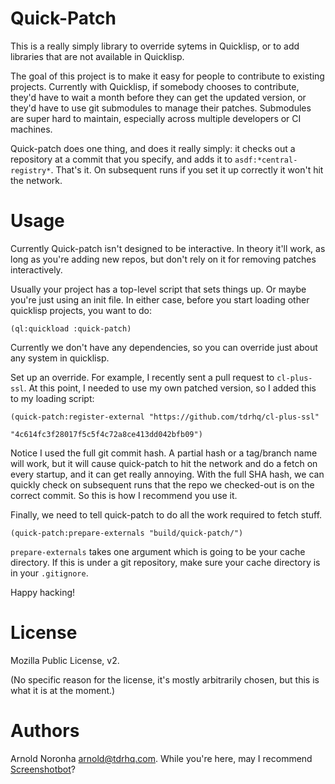 
# Quick-Patch

This is a really simply library to override sytems in Quicklisp, or to
add libraries that are not available in Quicklisp.

The goal of this project is to make it easy for people to contribute
to existing projects. Currently with Quicklisp, if somebody chooses to
contribute, they'd have to wait a month before they can get the
updated version, or they'd have to use git submodules to manage their
patches. Submodules are super hard to maintain, especially across
multiple developers or CI machines.

Quick-patch does one thing, and does it really simply: it checks out a
repository at a commit that you specify, and adds it to
`asdf:*central-registry*`. That's it. On subsequent runs if you set it
up correctly it won't hit the network.

# Usage

Currently Quick-patch isn't designed to be interactive. In theory
it'll work, as long as you're adding new repos, but don't rely on it
for removing patches interactively.

Usually your project has a top-level script that sets things up. Or
maybe you're just using an init file. In either case, before you start
loading other quicklisp projects, you want to do:

```
(ql:quickload :quick-patch)
```

Currently we don't have any dependencies, so you can override just
about any system in quicklisp.

Set up an override. For example, I recently sent a pull request to
`cl-plus-ssl`. At this point, I needed to use my own patched version,
so I added this to my loading script:

```
(quick-patch:register-external "https://github.com/tdrhq/cl-plus-ssl"
                            "4c614fc3f28017f5c5f4c72a8ce413dd042bfb09")
```

Notice I used the full git commit hash. A partial hash or a tag/branch
name will work, but it will cause quick-patch to hit the network and
do a fetch on every startup, and it can get really annoying. With the
full SHA hash, we can quickly check on subsequent runs that the repo
we checked-out is on the correct commit. So this is how I recommend
you use it.

Finally, we need to tell quick-patch to do all the work required to
fetch stuff.

```
(quick-patch:prepare-externals "build/quick-patch/")
```

`prepare-externals` takes one argument which is going to be your cache
directory. If this is under a git repository, make sure your cache
directory is in your `.gitignore`.

Happy hacking!

# License

Mozilla Public License, v2.

(No specific reason for the license, it's mostly arbitrarily chosen,
but this is what it is at the moment.)

# Authors

Arnold Noronha <arnold@tdrhq.com>. While you're here, may I recommend
[Screenshotbot](https://github.com/screenshotbot/screenshotbot-oss)?
